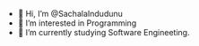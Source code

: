 - 👋 Hi, I’m @SachalaIndudunu
- 👀 I’m interested in Programming
- 🌱 I’m currently studying Software Engineeting.

<!---
SachalaIndudunu/SachalaIndudunu is a ✨ special ✨ repository because its `README.md` (this file) appears on your GitHub profile.
You can click the Preview link to take a look at your changes.
--->
